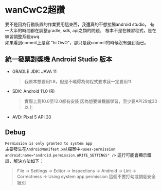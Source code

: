# wanCwC2超讚
要不是因為行動裝置的作業要用這東西，我還真的不想接觸android studio，
有一大半的時間都在調整gradle, sdk, api之類的問題，
根本不是在練習程式，是在練習調整系統qwq <br>
如果看到commit上是寫 "hi OwO"，那只是我commit的時候沒有選到而已。

## 統一發票對獎機 Android Studio 版本
* GRADLE JDK: JAVA 11 
  > 我原本想要用1.8，但是不曉得為何程式要求我一定要用11
* SDK: Android 11.0 (R)
  > 實際上我10.0至12.0都有安裝
  > 因為想要做機器學習，至少要API29或30以上
* AVD: Pixel 5 API 30

## Debug
`Permission is only granted to system app` <br>
主要發生在`AndroidManifest.xml`檔案中`<uses-permission android:name="android.permission.WRITE_SETTINGS" />`
這行可能會顯示錯誤，解決方法如下：
> File -> Settings -> Editor -> Inspections -> Android -> Lint -> Correctness -> Using system app permission 這個不要打勾或調低安全級別